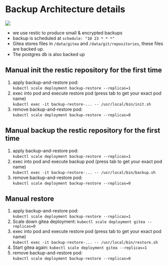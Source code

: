 # Backup Architecture details

![](backup.svg)

* we use restic to produce small & encrypted backups
* backup is scheduled at `schedule: "10 23 * * *"`
* Gitea stores files in `/data/gitea` and `/data/git/repositories`, these files are backed up. 
* The postgres db is also backed up

## Manual init the restic repository for the first time

1. apply backup-and-restore pod:   
   `kubectl scale deployment backup-restore --replicas=1`
2. exec into pod and execute restore pod (press tab to get your exact pod name)   
   `kubectl exec -it backup-restore-... -- /usr/local/bin/init.sh`
3. remove backup-and-restore pod:   
   `kubectl scale deployment backup-restore --replicas=0`


## Manual backup the restic repository for the first time

1. apply backup-and-restore pod:   
  `kubectl scale deployment backup-restore --replicas=1`
2. exec into pod and execute backup pod (press tab to get your exact pod name)   
   `kubectl exec -it backup-restore-... -- /usr/local/bin/backup.sh`
3. remove backup-and-restore pod:   
   `kubectl scale deployment backup-restore --replicas=0`


## Manual restore

1. apply backup-and-restore pod:   
  `kubectl scale deployment backup-restore --replicas=1`
2. Scale down gitea deployment:
   `kubectl scale deployment gitea --replicas=0`
3. exec into pod and execute restore pod (press tab to get your exact pod name)   
   `kubectl exec -it backup-restore-... -- /usr/local/bin/restore.sh`
4. Start gitea again:
   `kubectl scale deployment gitea --replicas=1`
5. remove backup-and-restore pod:   
   `kubectl scale deployment backup-restore --replicas=0`
